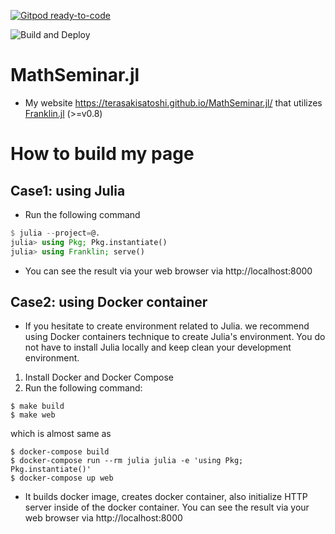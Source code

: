 [![Gitpod ready-to-code](https://img.shields.io/badge/Gitpod-ready--to--code-blue?logo=gitpod)](https://gitpod.io/#https://github.com/terasakisatoshi/MathSeminar.jl)

![Build and Deploy](https://github.com/terasakisatoshi/MathSeminar.jl/workflows/Build%20and%20Deploy/badge.svg)

# MathSeminar.jl

- My website https://terasakisatoshi.github.io/MathSeminar.jl/ that utilizes [Franklin.jl](https://franklinjl.org/) (>=v0.8)

# How to build my page

## Case1: using Julia

- Run the following command

```julia
$ julia --project=@.
julia> using Pkg; Pkg.instantiate()
julia> using Franklin; serve()
```

- You can see the result via your web browser via http://localhost:8000

## Case2: using Docker container

- If you hesitate to create environment related to Julia. we recommend using Docker containers technique to create Julia's environment. You do not have to install Julia locally and keep clean your development environment.

1. Install Docker and Docker Compose
2. Run the following command:

```console
$ make build
$ make web
```

which is almost same as

```console
$ docker-compose build
$ docker-compose run --rm julia julia -e 'using Pkg; Pkg.instantiate()'
$ docker-compose up web
```

- It builds docker image, creates docker container, also initialize HTTP server inside of the docker container. You can see the result via your web browser via http://localhost:8000

